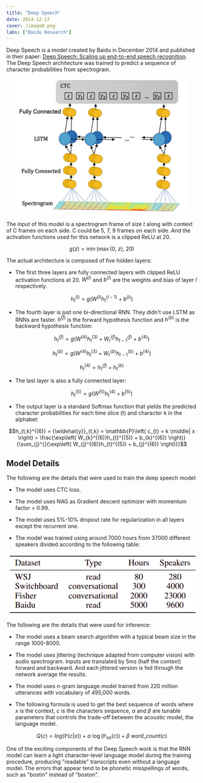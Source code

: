 ```yaml
---
title: "Deep Speech"
date: 2014-12-17
cover: /image0.png
labs: ["Baidu Research"]
---
```


Deep Speech is a model created by Baidu in December 2014 and published
in their paper: [Deep Speech: Scaling up end-to-end speech
recognition](https://arxiv.org/pdf/1412.5567.pdf). The Deep Speech
architecture was trained to predict a sequence of character
probabilities from spectrogram.

<div align="center">
    <img src="media/deep_speech/image1.png" width=450>
</div>

The input of this model is a spectrogram frame of size $t$ along with
context of C frames on each side. C could be 5, 7, 9 frames on each
side. And the activation functions used for this network is a clipped
ReLU at 20.

$$g(z) = \min\left( \max\left( 0,\ z \right),\ 20 \right)$$

The actual architecture is composed of five hidden layers:

-   The first three layers are fully connected layers with clipped ReLU
    activation functions at 20. $W^{(l)}$ and $b^{(l)}$ are the
    weights and bias of layer $l$ respectively.

$${h_{t}}^{(l)} = g\left( W^{(l)}{h_{t}}^{(l - 1)} + b^{(l)} \right)$$

-   The fourth layer is just one bi-directional RNN. They didn't use
    LSTM as RNNs are faster. $h^{(f)}$ is the forward hypothesis
    function and $h^{(b)}$ is the backward hypothesis function:

$$h_{t}^{(f)} = g\left( W^{(4)}h_{t}^{(3)} + W_{r}^{(f)}h_{t - 1}^{(f)} + b^{(4)} \right)$$

$$h_{t}^{(b)} = g\left( W^{(4)}h_{t}^{(3)} + W_{r}^{(b)}h_{t - 1}^{(b)} + b^{(4)} \right)$$

$$h_{t}^{(4)} = h_{t}^{(f)} + h_{t}^{(b)}$$

-   The last layer is also a fully connected layer:

$${h_{t}}^{(5)} = g\left( W^{(5)}{h_{t}}^{(4)} + b^{(5)} \right)$$

-   The output layer is a standard Softmax function that yields the
    predicted character probabilities for each time slice (t) and
    character k in the alphabet:

$$h_{t,k}^{(6)} = {\widehat{y}}_{t,k} = \mathbb{P}\left( c_{t} = k \middle| x \right) = \frac{\exp\left( W_{k}^{(6)}h_{t}^{(5)} + b_{k}^{(6)} \right)}{\sum_{j}^{}{\exp\left( W_{j}^{(6)}h_{t}^{(5)} + b_{j}^{(6)} \right)}}$$

Model Details
-------------

The following are the details that were used to train the deep speech
model:

-   The model uses CTC loss.

-   The model uses NAG as Gradient descent optimizer with momentum factor = 0.99.

-   The model uses 5%-10% dropout rate for regularization in all layers
    except the recurrent one.

-   The model was trained using around 7000 hours from 37000 different
    speakers divided according to the following table:

<div align="center">
    <img src="media/deep_speech/image2.png" width=750>
</div>

The following are the details that were used for inference:

-   The model uses a beam search algorithm with a typical beam size in
    the range 1000-8000.

-   The model uses jittering (technique adapted from computer vision)
    with audio spectrogram. Inputs are translated by 5ms (half the
    context) forward and backward. And each jittered version is fed
    through the network average the results.

-   The model uses n-gram language model trained from 220 million
    utterances with vocabulary of 495,000 words.

-   The following formula is used to get the best sequence of words
    where $x$ is the context, $c$ is the characters sequence, $\alpha$
    and $\beta$ are tunable parameters that controls the trade-off
    between the acoustic model, the language model.

$$Q(c) = log\left( \mathbb{P}\left( c \middle| x \right) \right) + \alpha\ \log\left( \mathbb{P}_{\text{lm}}(c) \right) + \beta\ word\_ count(c)$$

One of the exciting components of the Deep Speech work is that the RNN
model can learn a light character-level language model during the
training procedure, producing "readable" transcripts even without a
language model. The errors that appear tend to be phonetic misspellings
of words, such as "bostin" instead of "boston".
